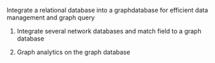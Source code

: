 Integrate a relational database into a graphdatabase for efficient data management and graph query

1. Integrate several network databases and match field to a graph database

2. Graph analytics on the graph database
